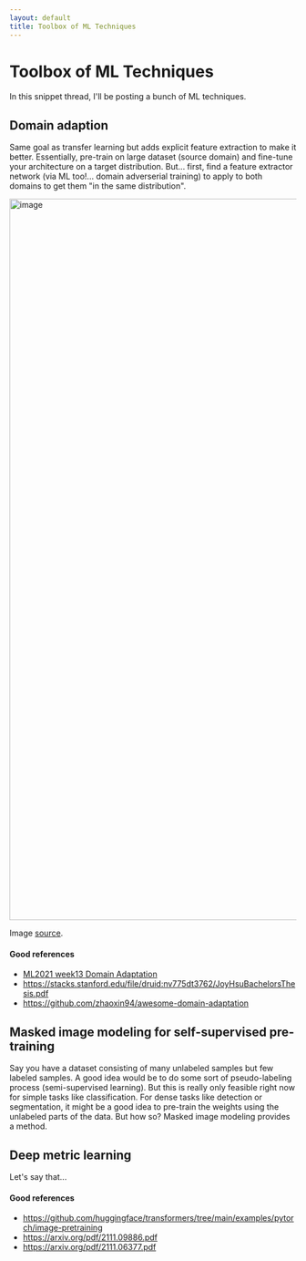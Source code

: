 ```yaml
---
layout: default
title: Toolbox of ML Techniques 
---
```


# Toolbox of ML Techniques  

In this snippet thread, I'll be posting a bunch of ML techniques. 

## Domain adaption 

Same goal as transfer learning but adds explicit feature extraction to make it better. Essentially, pre-train on large dataset (source domain) and fine-tune your architecture on a target distribution. But... first, find a feature extractor network (via ML too!... domain adverserial training) to apply to both domains to get them "in the same distribution".  

<img width="1266" alt="image" src="https://user-images.githubusercontent.com/57341225/184988433-02f68433-1827-4c05-b08a-cdd269ce7565.png"> 

Image [source](https://www.youtube.com/watch?v=8AKqH6V9kjE). 

#### Good references 
- [ML2021 week13 Domain Adaptation](https://www.youtube.com/watch?v=8AKqH6V9kjE) 
- https://stacks.stanford.edu/file/druid:nv775dt3762/JoyHsuBachelorsThesis.pdf
- https://github.com/zhaoxin94/awesome-domain-adaptation

## Masked image modeling for self-supervised pre-training 

Say you have a dataset consisting of many unlabeled samples but few labeled samples. A good idea would be to do some sort of pseudo-labeling process (semi-supervised learning). But this is really only feasible right now for simple tasks like classification. For dense tasks like detection or segmentation, it might be a good idea to pre-train the weights using the unlabeled parts of the data. But how so? Masked image modeling provides a method. 


## Deep metric learning 

Let's say that...

#### Good references 
- https://github.com/huggingface/transformers/tree/main/examples/pytorch/image-pretraining
- https://arxiv.org/pdf/2111.09886.pdf
- https://arxiv.org/pdf/2111.06377.pdf


